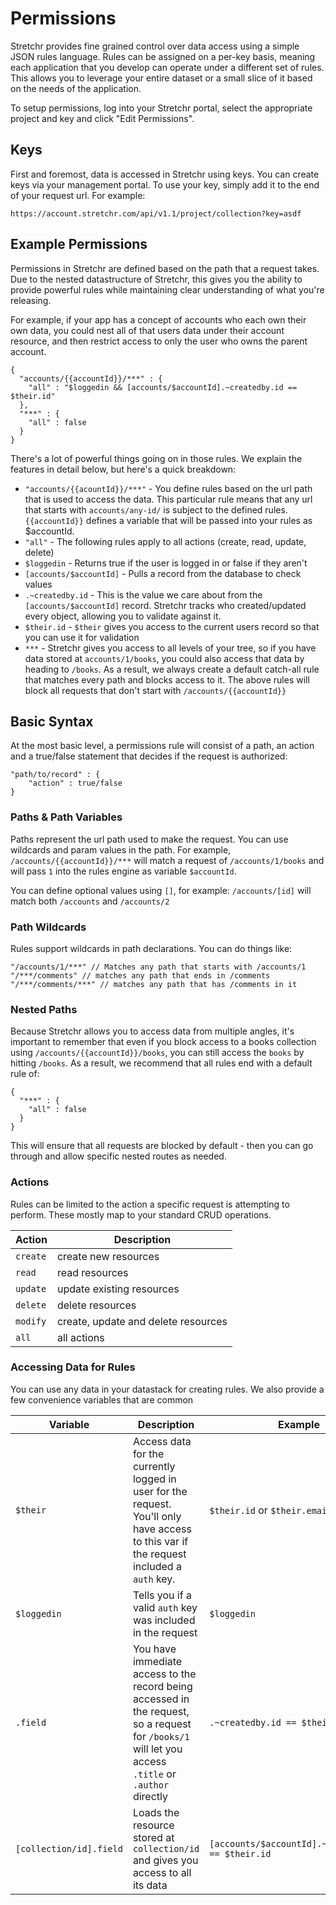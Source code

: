 # Permissions
Stretchr provides fine grained control over data access using a simple JSON rules language.  Rules can be assigned on a per-key basis, meaning each application that you develop can operate under a different set of rules.  This allows you to leverage your entire dataset or a small slice of it based on the needs of the application.

To setup permissions, log into your Stretchr portal, select the appropriate project and key and click "Edit Permissions".

## Keys
First and foremost, data is accessed in Stretchr using keys.  You can create keys via your management portal.  To use your key, simply add it to the end of your request url.  For example:
```
https://account.stretchr.com/api/v1.1/project/collection?key=asdf
```

## Example Permissions
Permissions in Stretchr are defined based on the path that a request takes.  Due to the nested datastructure of Stretchr, this gives you the ability to provide powerful rules while maintaining clear understanding of what you're releasing.

For example, if your app has a concept of accounts who each own their own data, you could nest all of that users data under their account resource, and then restrict access to only the user who owns the parent account.

```
{
  "accounts/{{accountId}}/***" : {
    "all" : "$loggedin && [accounts/$accountId].~createdby.id == $their.id"
  },
  "***" : {
    "all" : false
  }
}
```
There's a lot of powerful things going on in those rules.  We explain the features in detail below, but here's a quick breakdown:

 * `"accounts/{{acountId}}/***"` - You define rules based on the url path that is used to access the data.  This particular rule means that any url that starts with `accounts/any-id/` is subject to the defined rules. `{{accountId}}` defines a variable that will be passed into your rules as $accountId.
 * `"all"` - The following rules apply to all actions (create, read, update, delete)
 * `$loggedin` - Returns true if the user is logged in or false if they aren't
 * `[accounts/$accountId]` - Pulls a record from the database to check values
 * `.~createdby.id` - This is the value we care about from the `[accounts/$accountId]` record.  Stretchr tracks who created/updated every object, allowing you to validate against it.
 * `$their.id` - `$their` gives you access to the current users record so that you can use it for validation
 * `***` - Stretchr gives you access to all levels of your tree, so if you have data stored at `accounts/1/books`, you could also access that data by heading to `/books`.  As a result, we always create a default catch-all rule that matches every path and blocks access to it.  The above rules will block all requests that don't start with `/accounts/{{accountId}}`

## Basic Syntax
At the most basic level, a permissions rule will consist of a path, an action and a true/false statement that decides if the request is authorized:

```
"path/to/record" : {
	"action" : true/false
}
```

### Paths & Path Variables

Paths represent the url path used to make the request.  You can use wildcards and param values in the path.  For example, `/accounts/{{accountId}}/***` will match a request of `/accounts/1/books` and will pass `1` into the rules engine as variable `$accountId`.

You can define optional values using `[]`, for example: `/accounts/[id]` will match both `/accounts` and `/accounts/2`

### Path Wildcards
Rules support wildcards in path declarations.  You can do things like:
```
"/accounts/1/***" // Matches any path that starts with /accounts/1
"/***/comments" // matches any path that ends in /comments
"/***/comments/***" // matches any path that has /comments in it
```

### Nested Paths

Because Stretchr allows you to access data from multiple angles, it's important to remember that even if you block access to a books collection using `/accounts/{{accountId}}/books`, you can still access the `books` by hitting `/books`.  As a result, we recommend that all rules end with a default rule of:
```
{
  "***" : {
    "all" : false
  }
}
```
This will ensure that all requests are blocked by default - then you can go through and allow specific nested routes as needed.

### Actions
Rules can be limited to the action a specific request is attempting to perform.  These mostly map to your standard CRUD operations.

| Action | Description |
| --- | --- |
| `create` | create new resources |
| `read` | read resources |
| `update` | update existing resources |
| `delete` | delete resources |
| `modify` | create, update and delete resources |
| `all` | all actions |

### Accessing Data for Rules
You can use any data in your datastack for creating rules.  We also provide a few convenience variables that are common

| Variable | Description | Example |
| --- | --- | --- | 
| `$their` | Access data for the currently logged in user for the request.  You'll only have access to this var if the request included a `auth` key. | `$their.id` or `$their.email` |
| `$loggedin` | Tells you if a valid `auth` key was included in the request | `$loggedin` |
| `.field` | You have immediate access to the record being accessed in the request, so a request for `/books/1` will let you access `.title` or `.author` directly | `.~createdby.id == $their.id` |
| `[collection/id].field` | Loads the resource stored at `collection/id` and gives you access to all its data | `[accounts/$accountId].~createdby.id == $their.id` |

